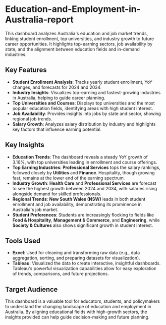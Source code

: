 # Education-and-Employment-in-Australia-report
This dashboard analyzes Australia's education and job market trends, linking student enrollment, top universities, and industry growth to future career opportunities. It highlights top-earning sectors, job availability by state, and the alignment between education fields and in-demand industries.

## Key Features
- **Student Enrollment Analysis**: Tracks yearly student enrollment, YoY changes, and forecasts for 2024 and 2034.
- **Industry Insights**: Visualizes top-earning and fastest-growing industries in Australia, helping to guide career planning.
- **Top Universities and Courses**: Displays top universities and the most popular education fields, identifying areas with high student interest.
- **Job Availability**: Provides insights into jobs by state and sector, showing regional job trends.
- **Salary Growth**: Analyzes salary distribution by industry and highlights key factors that influence earning potential.

## Key Insights
- **Education Trends**: The dashboard reveals a steady YoY growth of 3.16%, with top universities leading in enrollment and course offerings.
- **Top Earning Industries**: **Professional Services** tops the salary rankings, followed closely by **Utilities** and **Finance**. Hospitality, though growing fast, remains at the lower end of the earning spectrum.
- **Industry Growth**: **Health Care** and **Professional Services** are forecast to see the highest growth between 2024 and 2034, with salaries rising alongside demand for skilled professionals.
- **Regional Trends**: **New South Wales (NSW)** leads in both student enrollment and job availability, demonstrating its prominence in Australia's job market.
- **Student Preferences**: Students are increasingly flocking to fields like **Food & Hospitality**, **Management & Commerce**, and **Engineering**, while **Society & Cultures** also shows significant growth in student interest.

## Tools Used
- **Excel**: Used for cleaning and transforming raw data (e.g., data aggregation, sorting, and preparing datasets for visualization).
- **Tableau**: Visualized the data to create interactive, insightful dashboards. Tableau's powerful visualization capabilities allow for easy exploration of trends, comparisons, and future projections.

## Target Audience
This dashboard is a valuable tool for educators, students, and policymakers to understand the changing landscape of education and employment in Australia. By aligning educational fields with high-growth sectors, the insights provided can help guide decision-making and future planning.

